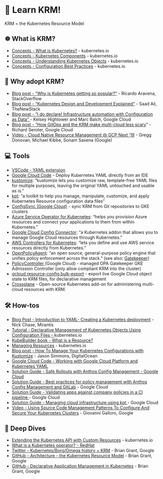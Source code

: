 

# 🔁 Learn KRM! 

KRM = the Kubernetes Resource Model 


## ☸️ What is KRM?

*   [Concepts - What is Kubernetes?](https://kubernetes.io/docs/concepts/overview/what-is-kubernetes/) - kubernetes.io 
*   [Concepts - Kubernetes Components](https://kubernetes.io/docs/concepts/overview/components/) - kubernetes.io
*   [Concepts - Understanding Kubernetes Objects](https://kubernetes.io/docs/concepts/overview/working-with-objects/kubernetes-objects/) - kubernetes.io 
*   [Concepts - Configuration Best Practices](https://kubernetes.io/docs/concepts/configuration/overview/) - kubernetes.io 


## 🔎 Why adopt KRM?

*   [Blog post - “Why is Kubernetes getting so popular?”](https://stackoverflow.blog/2020/05/29/why-kubernetes-getting-so-popular/) - Ricardo Aravena, StackOverflow
*   [Blog post - “Kubernetes Design and Development Explained”](https://thenewstack.io/kubernetes-design-and-development-explained/) - Saad Ali, TheNewStack 
*   [Blog post - “I do declare! Infrastructure automation with Configuration as Data” ](https://cloud.google.com/blog/products/containers-kubernetes/understanding-configuration-as-data-in-kubernetes)- Kelsey Hightower and Marc Balch, Google Cloud 
*   [Blog post - “How GitOps and the KRM make multi-cloud less scary](https://seroter.com/2021/01/12/how-gitops-and-the-krm-make-multi-cloud-less-scary/)” - Richard Seroter, Google Cloud 
*   [Video - Cloud Native Resource Management @ GCP Next ‘19](https://www.youtube.com/watch?v=s_hiFuRDJSE) - Gregg Donovan, Michael Kibbe, Sonam Saxena (Google)  


## 💻  Tools 

*   [VSCode - YAML extension ](https://marketplace.visualstudio.com/items?itemName=redhat.vscode-yaml)
*   [Google Cloud Code](https://cloud.google.com/code/docs/vscode/features) - Deploy Kubernetes YAML directly from an IDE 
*   [kustomize](https://github.com/kubernetes-sigs/kustomize): “kustomize lets you customize raw, template-free YAML files for multiple purposes, leaving the original YAML untouched and usable as is.” 
*   [kpt](https://github.com/GoogleContainerTools/kpt): “a toolkit to help you manage, manipulate, customize, and apply Kubernetes Resource configuration data files” 
*   [ConfigSync (Google Cloud)](https://cloud.google.com/kubernetes-engine/docs/add-on/config-sync/overview) - sync KRM from Git repositories to GKE clusters
*   [Azure Service Operator for Kubernetes](https://github.com/Azure/azure-service-operator): “helps you provision Azure resources and connect your applications to them from within Kubernetes.”
*   [Google Cloud Config Connector](https://cloud.google.com/config-connector/docs/overview): “a Kubernetes addon that allows you to manage Google Cloud resources through Kubernetes.” 
*   [AWS Controllers for Kubernetes](https://aws-controllers-k8s.github.io/community/): “lets you define and use AWS service resources directly from Kubernetes.”  
*   [OpenPolicyAgent](https://www.openpolicyagent.org/docs/latest/): “an open source, general-purpose policy engine that unifies policy enforcement across the stack.”  (see also: [Gatekeeper](https://open-policy-agent.github.io/gatekeeper/website/docs/)) 
*   [PolicyController ](https://cloud.google.com/anthos-config-management/docs/concepts/policy-controller) (Google Cloud) - managed OPA Gatekeeper GKE Admission Controller (only allow compliant KRM into the cluster)
*   [gcloud resource-config bulk-export](https://cloud.google.com/sdk/gcloud/reference/beta/resource-config/bulk-export) - export live Google Cloud object state to KRM files, for declarative management 
*   [Crossplane](https://github.com/crossplane/crossplane) - Open-source Kubernetes add-on for administering multi-cloud resources with KRM. 

## 🛠 How-tos 

*   [Blog Post - Introduction to YAML- Creating a Kubernetes deployment](https://www.mirantis.com/blog/introduction-to-yaml-creating-a-kubernetes-deployment/#:~:text=YAML%20Basics&text=When%20defining%20a%20Kubernetes%20manifest,so%20you%20can%20track%20changes) - Nick Chase, Mirantis
*   [Tutorial - Declarative Management of Kubernetes Objects Using Configuration Files - ](https://kubernetes.io/docs/tasks/manage-kubernetes-objects/declarative-config/)kubernetes.io 
*   [KubeBuilder book - What is a Resource?  ](https://book-v1.book.kubebuilder.io/basics/what_is_a_resource.html)
*   [Managing Resources](https://kubernetes.io/docs/concepts/cluster-administration/manage-deployment/) - kubernetes.io 
*   [Blog post - How To Manage Your Kubernetes Configurations with Kustomize](https://www.digitalocean.com/community/tutorials/how-to-manage-your-kubernetes-configurations-with-kustomize) - Jason Simmons, DigitalOcean 
*   [Google Cloud Code - Working with Google Cloud Platform and Kubernetes YAML](https://cloud.google.com/code/docs/vscode/yaml-editing)
*   [Solution Guide - Safe Rollouts with Anthos Config Management - Google Cloud](https://cloud.google.com/solutions/safe-rollouts-with-anthos-config-management)
*   [Solution Guide - Best practices for policy management with Anthos Config Management and GitLab](https://cloud.google.com/solutions/best-practices-for-policy-management-with-anthos-config-management) - Google Cloud 
*   [Solution Guide - Validating apps against company policies in a CI pipeline ](https://cloud.google.com/anthos-config-management/docs/tutorials/app-policy-validation-ci-pipeline)- Google Cloud 
*   [Solution Guide - Managing cloud infrastructure using kpt ](https://cloud.google.com/solutions/managing-cloud-infrastructure-using-kpt) - Google Cloud
*   [Video - Using Source Code Management Patterns To Configure And Secure Your Kubernetes Clusters](https://jwp.io/s/Or4kct75) - Giovanni Galloro, Google


## 🌊 Deep Dives 

*   [Extending the Kubernetes API with Custom Resources](https://kubernetes.io/docs/concepts/extend-kubernetes/api-extension/custom-resources/) - kubernetes.io 
*   [What is a Kubernetes operator? - RedHat ](https://www.redhat.com/en/topics/containers/what-is-a-kubernetes-operator)
*   [Twitter - Kubernetes/Borg/Omega history + KRM](https://threader.app/thread/1121054924979064832) - Brian Grant, Google  
*   [GitHub - Architecture - the Kubernetes Resource Model](https://github.com/kubernetes/community/blob/master/contributors/design-proposals/architecture/resource-management.md) - Brian Grant, Google 
*   [GitHub - Declarative Application Management in Kubernetes](https://github.com/kubernetes/community/blob/master/contributors/design-proposals/architecture/declarative-application-management.md) - Brian Grant, Google 

 
